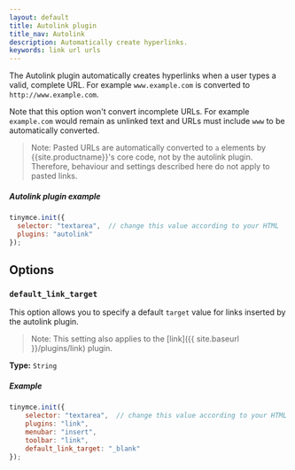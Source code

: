 ```yaml
---
layout: default
title: Autolink plugin
title_nav: Autolink
description: Automatically create hyperlinks.
keywords: link url urls
---
```



The Autolink plugin automatically creates hyperlinks when a user types a valid, complete URL. For example `www.example.com` is converted to `http://www.example.com`.

Note that this option won't convert incomplete URLs. For example `example.com` would remain as unlinked text and URLs must include `www` to be automatically converted.

> Note: Pasted URLs are automatically converted to `a` elements by {{site.productname}}'s core code, not by the autolink plugin. Therefore, behaviour and settings described here do not apply to pasted links.

##### Autolink plugin example

```js
tinymce.init({
  selector: "textarea",  // change this value according to your HTML
  plugins: "autolink"
});
```

## Options

### `default_link_target`

This option allows you to specify a default `target` value for links inserted by the autolink plugin.

> Note: This setting also applies to the [link]({{ site.baseurl }}/plugins/link) plugin.

**Type:** `String`

##### Example

```js
tinymce.init({
    selector: "textarea",  // change this value according to your HTML
    plugins: "link",
    menubar: "insert",
    toolbar: "link",
    default_link_target: "_blank"
});
```